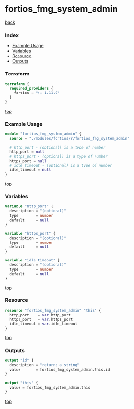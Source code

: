 # fortios_fmg_system_admin

[back](../fortios.md)

### Index

- [Example Usage](#example-usage)
- [Variables](#variables)
- [Resource](#resource)
- [Outputs](#outputs)

### Terraform

```terraform
terraform {
  required_providers {
    fortios = ">= 1.11.0"
  }
}
```

[top](#index)

### Example Usage

```terraform
module "fortios_fmg_system_admin" {
  source = "./modules/fortios/r/fortios_fmg_system_admin"

  # http_port - (optional) is a type of number
  http_port = null
  # https_port - (optional) is a type of number
  https_port = null
  # idle_timeout - (optional) is a type of number
  idle_timeout = null
}
```

[top](#index)

### Variables

```terraform
variable "http_port" {
  description = "(optional)"
  type        = number
  default     = null
}

variable "https_port" {
  description = "(optional)"
  type        = number
  default     = null
}

variable "idle_timeout" {
  description = "(optional)"
  type        = number
  default     = null
}
```

[top](#index)

### Resource

```terraform
resource "fortios_fmg_system_admin" "this" {
  http_port    = var.http_port
  https_port   = var.https_port
  idle_timeout = var.idle_timeout
}
```

[top](#index)

### Outputs

```terraform
output "id" {
  description = "returns a string"
  value       = fortios_fmg_system_admin.this.id
}

output "this" {
  value = fortios_fmg_system_admin.this
}
```

[top](#index)